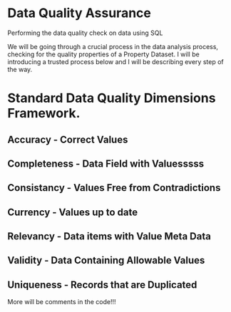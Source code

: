 # Data Quality Assurance
Performing the data quality check on data using SQL

We will be going through a crucial process in the data analysis process, checking for the quality properties of a Property Dataset. I will be introducing a trusted process below and I will be describing every step of the way.

# Standard Data Quality Dimensions Framework.
## Accuracy - Correct Values
## Completeness - Data Field with Valuesssss
## Consistancy - Values Free from Contradictions
## Currency - Values up to date
## Relevancy - Data items with Value Meta Data
## Validity - Data Containing Allowable Values
## Uniqueness - Records that are Duplicated

More will be comments in the code!!!
